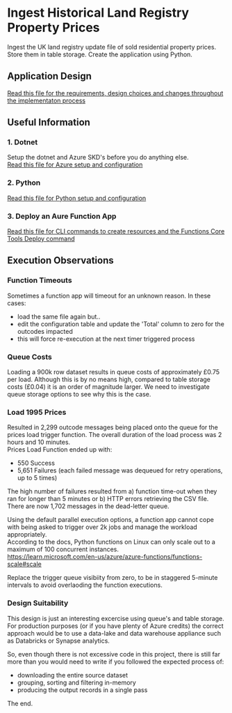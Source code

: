 # Ingest Historical Land Registry Property Prices
Ingest the UK land registry update file of sold residential property prices.  Store them in table storage.  Create the application using Python.

## Application Design
[Read this file for the requirements, design choices and changes throughout the implementaton process](design.md)  

## Useful Information
### 1. Dotnet
Setup the dotnet and Azure SKD's before you do anything else.  
[Read this file for Azure setup and configuration](azure.md)  

### 2. Python
[Read this file for Python setup and configuration](python.md)  

### 3. Deploy an Aure Function App
[Read this file for CLI commands to create resources and the Functions Core Tools Deploy command](funcapp.md) 


## Execution Observations
### Function Timeouts
Sometimes a function app will timeout for an unknown reason. In these cases:
- load the same file again but..
- edit the configuration table and update the 'Total' column to zero for the outcodes impacted
- this will force re-execution at the next timer triggered process

### Queue Costs
Loading a 900k row dataset results in queue costs of approximately £0.75 per load.  Although this is by no means high, compared to table storage costs (£0.04) it is an order of magnitude larger.  We need to investigate queue storage options to see why this is the case.  

### Load 1995 Prices
Resulted in 2,299 outcode messages being placed onto the queue for the prices load trigger function.   The overall duration of the load process was 2 hours and 10 minutes.  
Prices Load Function ended up with:  
- 550 Success
- 5,651 Failures (each failed message was dequeued for retry operations, up to 5 times)  

The high number of failures resulted from a) function time-out when they ran for longer than 5 minutes or b) HTTP errors retrieving the CSV file.  
There are now 1,702 messages in the dead-letter queue.  

Using the default parallel execution options, a function app cannot cope with being asked to trigger over 2k jobs and manage the workload appropriately.  
According to the docs, Python functions on Linux can only scale out to a maximum of 100 concurrent instances.  
https://learn.microsoft.com/en-us/azure/azure-functions/functions-scale#scale

Replace the trigger queue visibiity from zero, to be in staggered 5-minute intervals to avoid overlaoding the function executions.

### Design Suitability
This design is just an interesting excercise using queue's and table storage.  For production purposes (or if you have plenty of Azure credits) the correct approach would be to use a data-lake and data warehouse appliance such as Databricks or Synapse analytics.  

So, even though there is not excessive code in this project, there is still far more than you would need to write if you followed the expected process of:
- downloading the entire source dataset
- grouping, sorting and filtering in-memory
- producing the output records in a single pass

The end.  


